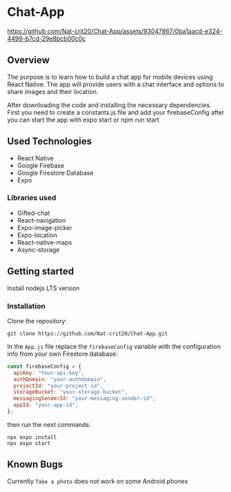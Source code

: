 # Chat-App


https://github.com/Nat-crit20/Chat-App/assets/93047867/0ba1aacd-e324-4499-b7cd-29e8bcb00c0c


## Overview

The purpose is to learn how to build a chat app for mobile devices using React Native. The app will
provide users with a chat interface and options to share images and their
location.

After downloading the code and installing the necessary dependencies.
First you need to create a constants.js file and add your firebaseConfig after you can start the app with expo start or npm run start

## Used Technologies

- React Native
- Google Firebase
- Google Firestore Database
- Expo

### Libraries used

- Gifted-chat
- React-navigation
- Expo-image-picker
- Expo-location
- React-native-maps
- Async-storage

## Getting started

Install nodejs LTS version

### Installation

Clone the repository:

```shell
git clone https://github.com/Nat-crit20/Chat-App.git
```

In the `App.js` file replace the `firebaseConfig` variable with the configuration info from your own Firestore
database:

```js
const firebaseConfig = {
  apiKey: "Your-api-key",
  authDomain: "your-authdomain",
  projectId: "your-project-id",
  storageBucket: "your-storage-bucket",
  messagingSenderId: "your-messaging-sender-id",
  appId: "your-app-id",
};
```

then run the next commands:

```shell
npx expo install
npx expo start
```

## Known Bugs

Currently `Take a photo` does not work on some Android phones
